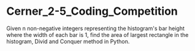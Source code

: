 # Cerner_2-5_Coding_Competition

Given n non-negative integers representing the histogram's bar height where the width of each bar is 1, find the area of largest rectangle in the histogram, Divid and Conquer method in Python.
